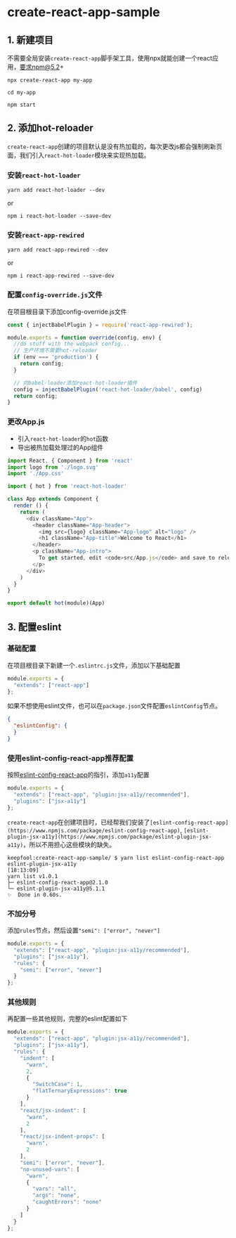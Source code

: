 # create-react-app-sample

## 1. 新建项目

不需要全局安装`create-react-app`脚手架工具，使用npx就能创建一个react应用，要求npm@5.2+

```shell
npx create-react-app my-app

cd my-app

npm start
```

## 2. 添加hot-reloader

`create-react-app`创建的项目默认是没有热加载的，每次更改js都会强制刷新页面，我们引入`react-hot-loader`模块来实现热加载。

### 安装`react-hot-loader`

```shell
yarn add react-hot-loader --dev
```

or

```shell
npm i react-hot-loader --save-dev
```

### 安装`react-app-rewired`

```shell
yarn add react-app-rewired --dev
```

or

```shell
npm i react-app-rewired --save-dev
```

### 配置`config-override.js`文件

在项目根目录下添加config-override.js文件

```js
const { injectBabelPlugin } = require('react-app-rewired');

module.exports = function override(config, env) {
  //do stuff with the webpack config...
  // 生产环境不需要hot-reloader
  if (env === 'production') {
    return config;
  }

  // 向babel-loader添加react-hot-loader插件
  config = injectBabelPlugin('react-hot-loader/babel', config)
  return config;
}
```

### 更改App.js

- 引入`react-hot-loader`的`hot`函数
- 导出被热加载处理过的App组件

```js
import React, { Component } from 'react'
import logo from './logo.svg'
import './App.css'

import { hot } from 'react-hot-loader'

class App extends Component {
  render () {
    return (
      <div className="App">
        <header className="App-header">
          <img src={logo} className="App-logo" alt="logo" />
          <h1 className="App-title">Welcome to React</h1>
        </header>
        <p className="App-intro">
          To get started, edit <code>src/App.js</code> and save to reload.
        </p>
      </div>
    )
  }
}

export default hot(module)(App)
```

## 3. 配置eslint

### 基础配置

在项目根目录下新建一个`.eslintrc.js`文件，添加以下基础配置

```js
module.exports = {
  "extends": ["react-app"]
};
```

如果不想使用eslint文件，也可以在`package.json`文件配置`eslintConfig`节点。

```json
{
  "eslintConfig": {
  }
}
```

### 使用eslint-config-react-app推荐配置

按照[eslint-config-react-app](https://github.com/facebook/create-react-app/tree/master/packages/eslint-config-react-app)的指引，添加`a11y`配置

```js
module.exports = {
  "extends": ["react-app", "plugin:jsx-a11y/recommended"],
  "plugins": ["jsx-a11y"]
};
```

`create-react-app`在创建项目时，已经帮我们安装了`[eslint-config-react-app](https://www.npmjs.com/package/eslint-config-react-app)`, `[eslint-plugin-jsx-a11y](https://www.npmjs.com/package/eslint-plugin-jsx-a11y)`，所以不用担心这些模块的缺失。

```shell
keepfool:create-react-app-sample/ $ yarn list eslint-config-react-app eslint-plugin-jsx-a11y                                                                            [18:13:09]
yarn list v1.0.1
├─ eslint-config-react-app@2.1.0
└─ eslint-plugin-jsx-a11y@5.1.1
✨  Done in 0.60s.
```

### 不加分号

添加`rules`节点，然后设置`"semi": ["error", "never"]`

```js
module.exports = {
  "extends": ["react-app", "plugin:jsx-a11y/recommended"],
  "plugins": ["jsx-a11y"],
  "rules": {
    "semi": ["error", "never"]
  }
};
```

### 其他规则

再配置一些其他规则，完整的eslint配置如下

```js
module.exports = {
  "extends": ["react-app", "plugin:jsx-a11y/recommended"],
  "plugins": ["jsx-a11y"],
  "rules": {
    "indent": [
      "warn",
      2,
      {
        "SwitchCase": 1,
        "flatTernaryExpressions": true
      }
    ],
    "react/jsx-indent": [
      "warn",
      2
    ],
    "react/jsx-indent-props": [
      "warn",
      2
    ],
    "semi": ["error", "never"],
    "no-unused-vars": [
      "warn",
      {
        "vars": "all",
        "args": "none",
        "caughtErrors": "none"
      }
    ]
  }
};
```